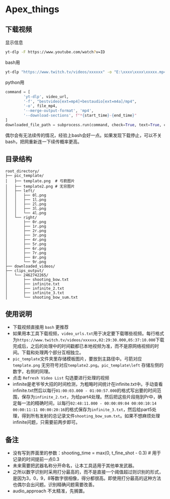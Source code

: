 # Apex_things

## 下载视频

显示信息
```bash
yt-dlp -F https://www.youtube.com/watch?v=ID
```

bash用
```bash
yt-dlp "https://www.twitch.tv/videos/xxxxxx" -o "E:\xxxx\xxxx\xxxxx.mp4" -f "bestvideo[ext=mp4]+bestaudio[ext=m4a]/mp4" --download-sections "*00:17:00-05:02:10"
```
python用
```python
command = [
        'yt-dlp', video_url,
        '-f', "bestvideo[ext=mp4]+bestaudio[ext=m4a]/mp4",
        '-o', file_mp4,
        '--merge-output-format', 'mp4',
        '--download-sections', f"*{start_time}-{end_time}"
]
downloaded_file_path = subprocess.run(command, check=True, text=True, capture_output=True, encoding='utf-8')
```

偶尔会有无法续传的情况，经验上bash会好一点。如果发现下载停止，可以不关bash，把网重新连一下续传概率更高。

## 目录结构
```
root_directory/
├── pic_template/
│   ├── template.png  # 弓箭图片
│   ├── template2.png # 无穷图片
│   ├── left/
│   │   ├── 0l.png
│   │   ├── 1l.png
│   │   ├── 2l.png
│   │   ├── 3l.png
│   │   └── 4l.png
│   └── right/
│       ├── 0r.png
│       ├── 1r.png
│       ├── 2r.png
│       ├── 3r.png
│       ├── 4r.png
│       ├── 5r.png
│       ├── 6r.png
│       ├── 7r.png
│       ├── 8r.png
│       └── 9r.png
├── downloaded_videos/
├── clips_output/
│   └── 2462742265/
│       ├── shooting_bow.txt
│       ├── infinite.txt
│       ├── infinite_2.txt
│       ├── infinite_3.txt
│       └── shooting_bow_sum.txt
```

## 使用说明

- 下载视频直接用 `bash` 更推荐
- 如果用本工具下载视频，`video_urls.txt`用于决定要下载哪些视频。每行格式为`https://www.twitch.tv/videos/xxxxxx,02:29:30.000,05:37:10.000`下载完成后，之后的处理中的时间戳都已本地视频为准，而不是原网络视频的时间。下载和处理两个部分互相独立。
- `pic_template`文件夹里存储模板图片，要放到主路径中。弓箭对应`template.png` 无穷符号对应`template2.png`。`pic_template\left` 存储左侧的数字，右侧的同理。
- 点击 `Refresh Video List` 勾选要进行处理的视频
- infinite是老爷爷大招的时间检测，为粗略时间统计在infinite.txt中。手动查看infinite.txt然后以每行`01:00:03.000 - 01:00:57.000`的格式写出要的时间范围，保存为`infinite_2.txt`，为给part4处理。然后把这些片段拖到Pr中，确定每一法的精确时间，以每行`02:48:11.000 - 00:00:09:04 00:00:10:14 00:00:11:11 00:00:20:16`的格式保存为`infinite_3.txt`，然后给part5处理，得到所有发射的总记录文件`shooting_bow_sum.txt`。如果不想麻烦处理infinite问题，只需要前两步即可。

## 备注

- 没有写到界面里的参数：shooting_time = max(0, t_fine_shot - 0.3) # 用于记录的时间提前一点0.3
- 未来需要把武器名称分开命名，让本工具适用于其他单发武器。
- 之所以数字识别时采用打分最高的，而不是直接一个阈值超过则识别的形式，是因为3，0，9，8等数字很相像，得分都很高。即使用打分最高的这种方法也偶尔会出问题。识别精确问题需要改善。
- audio_approach 不太精准，先搁置。
